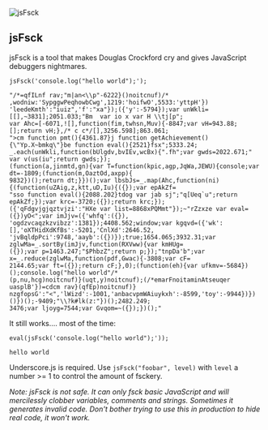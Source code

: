 ![jsFsck](https://raw.github.com/unconed/jsFsck/master/jsFsck.png)

jsFsck
------

jsFsck is a tool that makes Douglas Crockford cry and gives JavaScript debuggers nightmares.

```
jsFsck('console.log("hello world");');
```

```
"/*‮*/(function(){2226-"p\\>na|m";var fnLIfq=({'Hptty':3355,'Owfioh':9121,'gwCbwohqePwggpyS':window,
'leedeKmth':"iuiz",'f':"xa"});({'y':-5794});var unWkli=[[],~3831];2051.033;"Bm  var io x var H \\tj[p";
var Ahc=[-6071,![],function(fim,twhsn,Muv){-8847;var vH=943.88;[];return vH;},/* c c*/[],3256.598];863.061;
">cm function pmt(){4361.87}j function getAchievement(){\"Yp.X~bmkq\"}be function eval(){2521}fsx";5333.24;
_.each(unWkli,function(bUlgdv,bvIEv,wcBx){".fh";var gwds=2022.671;" var v(us(iu";return gwds;});
(function(a,jinmtd,gn){var T=function(kpic,agp,JqWa,JEWU){console;var dt=-1809;(function(m,OaztOd,axpp){
9832})();return dt;}})();var lbsbJs=_.map(Ahc,function(ni){(function(uZAig,z,ktt,uD,Iu){({});var epAkZf=
"sso function eval(){2088.202}tdog var jab sj";"q[Ueq`u";return epAkZf;});var krc=-3720;({});return krc;});
({'qFdgvjgjqztvjzi':"HXe var list=8868xPQMmt"});~"rZzxze var eval=({})yO<";var imJjv=({'whfq':({}),
'ogdzvcaqzkzvibzz':1381});4408.562;window;var kgqvd=({'wk':[],'oXTHidXdKfBs':-5201,'CnlXd':2646.52,
'jvBqldpPci':9748,'aayb':({})});true;1654.065;3932.31;var zglwMa=_.sortBy(imJjv,function(RXVww){var kmHUg=
({});var p=1463.247;"$PhbzZ";return p;});"tnpDa'b";var x=_.reduce(zglwMa,function(pdf,Gwac){-3808;var cF=
2144.65;var ft=({});return cF;},0);(function(eh){var ufkmv=-5684})();console.log("hello world"/*
‮requestAnimationFrame*/);(function(y,tqu){(function(gch,un,p){(function(pEfq){var mcdc=({'Blpsau
nzgfopsG':"<",'lWizd':-1001,'anbacvpmWAiuykxh':-8599,'toy':-9944})})()})();-9409;"\\?k#lk(z:"})();2482.249;
3476;var ljoyg=7544;var Gvqom=~({});})();"
```

It still works.... most of the time:

```
eval(jsFsck('console.log("hello world");'));
```

```
hello world
```

Underscore.js is required. Use `jsFsck("foobar", level)` with `level` a number >= 1 to control the amount of fsckery.

*Note: jsFsck is not safe. It can only fsck basic JavaScript and will mercilessly clobber variables, comments and strings. Sometimes it generates invalid code. Don't bother trying to use this in production to hide real code, it won't work.*
